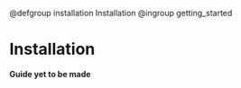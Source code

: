 @defgroup installation Installation
@ingroup getting_started

# Installation
**Guide yet to be made**